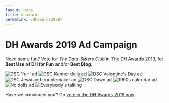 ```yaml
---
layout: page
title: dhawards
permalink: /dhawards2019/
---
```


# DH Awards 2019 Ad Campaign

Need some fun? Vote for *The Data-Sitters Club* in [The DH Awards 2019](http://dhawards.org/dhawards2019/voting/), for **Best Use of DH for Fun** and/or **Best Blog**.

![DSC 'fun' ad](/site/assets/dhawards2019/dsc_fun_ad.jpg)
![DSC Kenner dolls ad](/site/assets/dhawards2019/kenner_dolls_dsc_ad.jpg)
![DSC Valentine's Day ad](/site/assets/dhawards2019/valentines_day_dsc_ad.jpg)
![DSC Jessi and troublemaker ad](/site/assets/dhawards2019/jessi_troublemaker_dsc_ad.jpg)
![DSC Dawn ad](/site/assets/dhawards2019/dsc_ad_dawn.jpg)
![1990s calendar ad](/site/assets/dhawards2019/1990_cover_dsc_ad.jpg)
![No dolls ad](/site/assets/dhawards2019/dsc_ad_no_dolls.jpg)
![Everybody's talking](/site/assets/dhawards2019/everybodys_talking_dsc_ad.jpg)

Have we convinced you? Go [vote in the DH Awards 2019 now](http://dhawards.org/dhawards2019/voting/)!